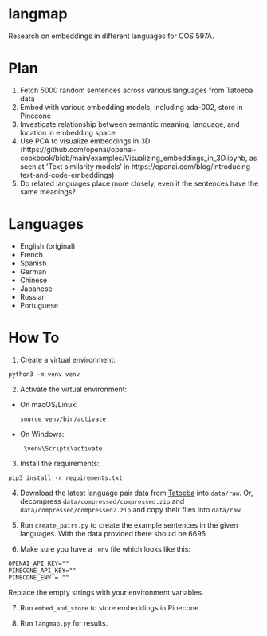 # langmap

Research on embeddings in different languages for COS 597A.

# Plan

<ol>
    <li>Fetch 5000 random sentences across various languages from Tatoeba data</li>
    <li>Embed with various embedding models, including ada-002, store in Pinecone</li>
    <li>Investigate relationship between semantic meaning, language, and location in embedding space</li>
    <li>Use PCA to visualize embeddings in 3D (https://github.com/openai/openai-cookbook/blob/main/examples/Visualizing_embeddings_in_3D.ipynb, as seen at 'Text similarity models’ in https://openai.com/blog/introducing-text-and-code-embeddings)
    </li>
    <li>Do related languages place more closely, even if the sentences have the same meanings?</li>

</ol>

# Languages

<ul>
    <li>English (original)</li>
    <li>French</li>
    <li>Spanish</li>
    <li>German</li> 
    <li>Chinese</li>
    <li>Japanese</li>
    <li>Russian</li>
    <li>Portuguese</li>
</ul>

# How To

1. Create a virtual environment:

```
python3 -m venv venv
```

2. Activate the virtual environment:
- On macOS/Linux:
  ```
  source venv/bin/activate
  ```
- On Windows:
  ```
  .\venv\Scripts\activate
  ```

3. Install the requirements:
```
pip3 install -r requirements.txt
```

4. Download the latest language pair data from <a href='https://tatoeba.org/en/downloads'>Tatoeba</a> into `data/raw`. Or, decompress `data/compressed/compressed.zip` and `data/compressed/compressed2.zip` and copy their files into `data/raw`.

5. Run `create_pairs.py` to create the example sentences in the given languages. With the data provided there should be 6696.

6. Make sure you have a `.env` file which looks like this:

```
OPENAI_API_KEY=""
PINECONE_API_KEY=""
PINECONE_ENV = ""
```

Replace the empty strings with your environment variables.

7. Run `embed_and_store` to store embeddings in Pinecone.

7. Run `langmap.py` for results.